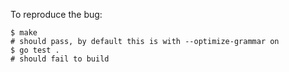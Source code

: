 To reproduce the bug:

```
$ make
# should pass, by default this is with --optimize-grammar on
$ go test .
# should fail to build
```


